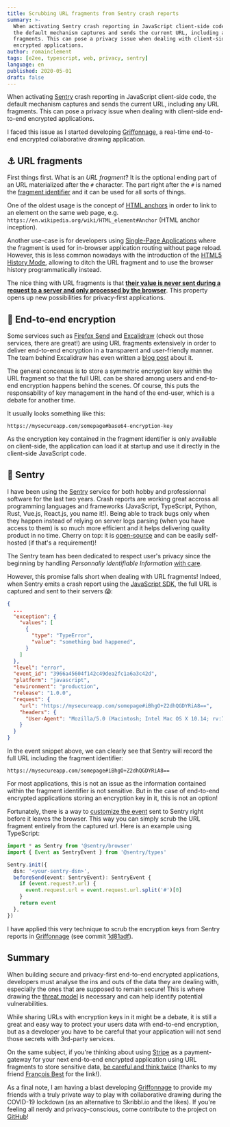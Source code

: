 ```yaml
---
title: Scrubbing URL fragments from Sentry crash reports
summary: >-
  When activating Sentry crash reporting in JavaScript client-side code,
  the default mechanism captures and sends the current URL, including any URL
  fragments. This can pose a privacy issue when dealing with client-side end-to-end
  encrypted applications.
author: romainclement
tags: [e2ee, typescript, web, privacy, sentry]
language: en
published: 2020-05-01
draft: false
---
```


When activating [Sentry][sentry] crash reporting in JavaScript client-side code,
the default mechanism captures and sends the current URL, including any URL
fragments. This can pose a privacy issue when dealing with client-side end-to-end
encrypted applications.

I faced this issue as I started developing [Griffonnage][griffonnage], a real-time
end-to-end encrypted collaborative drawing application.

## ⚓ URL fragments

First things first. What is an _URL fragment_? It is the optional ending part
of an URL materialized after the `#` character. The part right after the `#` is
named the [fragment identifier][wikipedia-fragment] and it can be used for
all sorts of things.

One of the oldest usage is the concept of [HTML anchors][html-anchor] in order
to link to an element on the same web page, e.g.
`https://en.wikipedia.org/wiki/HTML_element#Anchor` (HTML anchor inception).

Another use-case is for developers using [Single-Page Applications][wikipedia-spa]
where the fragment is used for in-browser application routing without page reload.
However, this is less common nowadays with the introduction of the
[HTML5 History Mode][html-history], allowing to ditch the URL fragment and to use
the browser history programmatically instead.

The nice thing with URL fragments is that [**their value is never sent during a
request to a server and only processed by the browser**][html-fragment].
This property opens up new possibilities for privacy-first applications.

## 🔐 End-to-end encryption

Some services such as [Firefox Send][firefox-send] and [Excalidraw][excalidraw]
(check out those services, there are great!) are using URL fragments extensively
in order to deliver end-to-end encryption in a transparent and user-friendly manner.
The team behind Excalidraw has even written a [blog post][excalidraw-blog] about it.

The general concensus is to store a symmetric encryption key within the URL
fragment so that the full URL can be shared among users and end-to-end encryption
happens behind the scenes. Of course, this puts the responsability of key management
in the hand of the end-user, which is a debate for another time.

It usually looks something like this:

`https://mysecureapp.com/somepage#base64-encryption-key`

As the encryption key contained in the fragment identifier is only available on
client-side, the application can load it at startup and use it directly in the
client-side JavaScript code.

## 🚀 Sentry

I have been using the [Sentry][sentry] service for both hobby and professionnal
software for the last two years. Crash reports are working great accross all
programming languages and frameworks (JavaScript, TypeScript, Python, Rust, Vue.js,
React.js, you name it!). Being able to track bugs only when they happen instead of
relying on server logs parsing (when you have access to them) is so much more
efficient and it helps delivering quality product in no time. Cherry on top: it is
[open-source][sentry-oss] and can be easily self-hosted (if that's a requirement)!

The Sentry team has been dedicated to respect user's privacy since the beginning
by handling _Personnally Identifiable Information_ [with care][sentry-sensitive].

However, this promise falls short when dealing with URL fragments!
Indeed, when Sentry emits a crash report using the [JavaScript SDK][sentry-js],
the full URL is captured and sent to their servers 😱:

```json
{
  ...
  "exception": {
    "values": [
      {
        "type": "TypeError",
        "value": "something bad happened",
      }
    ]
  },
  "level": "error",
  "event_id": "3966a45604f142c49dea2fc1a6a3c42d",
  "platform": "javascript",
  "environment": "production",
  "release": "1.0.0",
  "request": {
    "url": "https://mysecureapp.com/somepage#iBhgO+Z2dhQGDYRiA8==",
    "headers": {
      "User-Agent": "Mozilla/5.0 (Macintosh; Intel Mac OS X 10.14; rv:75.0) Gecko/20100101 Firefox/75.0"
    }
  }
}
```

In the event snippet above, we can clearly see that Sentry will record the full
URL including the fragment identifier:

`https://mysecureapp.com/somepage#iBhgO+Z2dhQGDYRiA8==`

For most applications, this is not an issue as the information contained within
the fragment identifier is not sensitive. But in the case of end-to-end encrypted
applications storing an encryption key in it, this is not an option!

Fortunately, there is a way to [customize the event][sentry-custom] sent to Sentry
right before it leaves the browser. This way you can simply scrub the URL fragment
entirely from the captured url. Here is an example using TypeScript:

```ts
import * as Sentry from '@sentry/browser'
import { Event as SentryEvent } from '@sentry/types'

Sentry.init({
  dsn: '<your-sentry-dsn>',
  beforeSend(event: SentryEvent): SentryEvent {
    if (event.request?.url) {
      event.request.url = event.request.url.split('#')[0]
    }
    return event
  },
})
```

I have applied this very technique to scrub the encryption keys from Sentry reports
in [Griffonnage][griffonnage-github] (see commit [1d81adf][griffonnage-commit]).

## Summary

When building secure and privacy-first end-to-end encrypted applications,
developers must analyse the ins and outs of the data they are dealing with,
especially the ones that are supposed to remain secure! This is where drawing
the [threat model][wikipedia-threat-model] is necessary and can help identify
potential vulnerabilities.

While sharing URLs with encryption keys in it might be a debate, it is still a
great and easy way to protect your users data with end-to-end encryption, but
as a developer you have to be careful that your application will not send those
secrets with 3rd-party services.

On the same subject, if you're thinking about using [Stripe][stripe] as a
payment-gateway for your next end-to-end encrypted application using URL fragments
to store sensitive data, [be careful and think twice][stripe-url-collection] (thanks
to my friend [François Best][francois-best] for the link!).

As a final note, I am having a blast developing [Griffonnage][griffonnage] to
provide my friends with a truly private way to play with collaborative drawing
during the COVID-19 lockdown (as an alternative to Skribbl.io and the likes).
If you're feeling all nerdy and privacy-conscious, come contribute to the project
on [GitHub][griffonnage-github]!

[griffonnage]: https://griffonnage.now.sh 'Griffonnage'
[griffonnage-github]: https://github.com/griffonnage/griffonnage 'Griffonnage GitHub'
[griffonnage-commit]: https://github.com/griffonnage/griffonnage/commit/1d81adf27d77ec41244179d7616ae993e02a763c 'Griffonnage Commit #1d81adf27d'
[wikipedia-fragment]: https://en.wikipedia.org/wiki/Fragment_identifier 'Wikipedia - Fragment Identifier'
[wikipedia-spa]: https://en.wikipedia.org/wiki/Single-page_application 'Wikipedia - Single Page Application'
[wikipedia-threat-model]: https://en.wikipedia.org/wiki/Threat_model 'Wikipedia - Threat Model'
[html-anchor]: https://developer.mozilla.org/en-US/docs/Web/HTML/Element/a#Linking_to_an_element_on_the_same_page 'MDN - Anchor'
[html-history]: https://developer.mozilla.org/en-US/docs/Web/API/History 'MDN - History'
[html-fragment]: https://www.w3.org/TR/webarch/#media-type-fragid 'MDN - Fragment'
[firefox-send]: https://send.firefox.com 'Firefox Send'
[excalidraw]: https://excalidraw.com 'Excalidraw'
[excalidraw-blog]: https://blog.excalidraw.com/end-to-end-encryption/ 'Excalidraw Blog'
[sentry]: https://sentry.io 'Sentry'
[sentry-oss]: https://sentry.io/_/open-source/ 'Sentry Open-Source'
[sentry-js]: https://docs.sentry.io/platforms/javascript/ 'Sentry JS SDK'
[sentry-sensitive]: https://docs.sentry.io/data-management/sensitive-data/ 'Sentry Sensitive Data'
[sentry-custom]: https://docs.sentry.io/data-management/sensitive-data/#custom-event-processing-in-the-sdk 'Sentry Sensitive Data'
[stripe]: https://stripe.com 'Stripe'
[stripe-url-collection]: https://mtlynch.io/stripe-update/#disclose-url-collection-more-explicitly 'Stripe URL Collection'
[francois-best]: https://francoisbest.com 'François Best'
